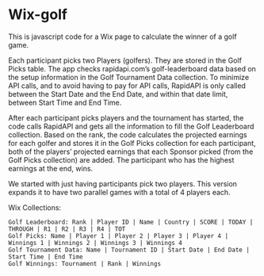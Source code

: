 # Wix-golf

This is javascript code for a Wix page to calculate the winner of a golf game. 

Each participant picks two Players (golfers). They are stored in the Golf Picks table. The app checks rapidapi.com’s golf-leaderboard data based on the setup information in the Golf Tournament Data collection. To minimize API calls, and to avoid having to pay for API calls, RapidAPI is only called between the Start Date and the End Date, and within that date limit, between Start Time and End Time.

After each participant picks players and the tournament has started, the code calls RapidAPI and gets all the information to fill the Golf Leaderboard collection. Based on the rank, the code calculates the projected earnings for each golfer and stores it in the Golf Picks collection for each participant, both of the players’ projected earnings that each Sponsor picked (from the Golf Picks collection) are added. The participant who has the highest earnings at the end, wins. 

We started with just having participants pick two players. This version expands it to have two parallel games with a total of 4 players each. 

Wix Collections:
```
Golf Leaderboard: Rank | Player ID | Name | Country | SCORE | TODAY | THROUGH | R1 | R2 | R3 | R4 | TOT
Golf Picks: Name | Player 1 | Player 2 | Player 3 | Player 4 | Winnings 1 | Winnings 2 | Winnings 3 | Winnings 4
Golf Tournament Data: Name | Tournament ID | Start Date | End Date | Start Time | End Time
Golf Winnings: Tournament | Rank | Winnings
```
